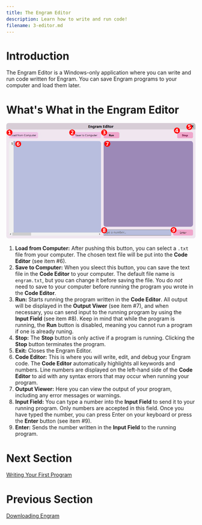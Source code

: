 ```yaml
---
title: The Engram Editor
description: Learn how to write and run code!
filename: 3-editor.md
---
```


# Introduction
The Engram Editor is a Windows-only application where you can write and run code written for Engram. You can save Engram programs to your computer and load them later.

# What's What in the Engram Editor
![Editor](images/IDE-numbered.png)
1. **Load from Computer:** After pushing this button, you can select a `.txt` file from your computer. The chosen text file will be put into the **Code Editor** (see item #6).
2. **Save to Computer:** When you sleect this button, you can save the text file in the **Code Editor** to your computer. The default file name is `engram.txt`, but you can change it before saving the file. You do *not* need to save to your computer before running the program you wrote in the **Code Editor**.
3. **Run:** Starts running the program written in the **Code Editor**. All output will be displayed in the **Output Viwer** (see item #7), and when necessary, you can send input to the running program by using the **Input Field** (see item #8). Keep in mind that while the program is running, the **Run** button is disabled, meaning you cannot run a program if one is already runing.
4. **Stop:** The **Stop** button is only active if a program is running. Clicking the **Stop** button terminates the program.
5. **Exit:** Closes the Engram Editor.
6. **Code Editor:** This is where you will write, edit, and debug your Engram code. The **Code Editor** automatically highlights all keywords and numbers. Line numbers are displayed on the left-hand side of the **Code Editor** to aid with any syntax errors that may occur when running your program.
7. **Output Viewer:** Here you can view the output of your program, including any error messages or warnings.
8. **Input Field:** You can type a number into the **Input Field** to send it to your running program. Only numbers are accepted in this field. Once you have typed the number, you can press Enter on your keyboard or press the **Enter** button (see item #9).
9. **Enter:** Sends the number written in the **Input Field** to the running program.

# Next Section
[Writing Your First Program](4-helloworld.md)

# Previous Section
[Downloading Engram](2-download.md)